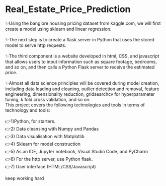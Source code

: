 # Real_Estate_Price_Prediction
✨Using the banglore housing pricing dataset from kaggle.com, we will first create a model using sklearn and linear regression.<br>
<br>
✨The next step is to create a flask server in Python that uses the stored model to serve http requests.<br>
<br>
✨The third component is a website developed in html, CSS, and javascript that allows users to input information such as square footage, bedrooms, and so on, and then calls a Python Flask server to receive the estimated price.<br>
<br>
✨Almost all data science principles will be covered during model creation, including data loading and cleaning, outlier detection and removal, feature engineering, dimensionality reduction, gridsearchcv for hyperparameter tuning, k fold cross validation, and so on.<br> 
This project covers the following technologies and tools in terms of technology and tools:<br>
<br>
👉1)Python, for starters.<br>
👉2) Data cleansing with Numpy and Pandas<br>
👉3) Data visualisation with Matplotlib<br>
👉4) Sklearn for model construction<br>
👉5) As an IDE, Jupyter notebook, Visual Studio Code, and PyCharm<br>
👉6) For the http server, use Python flask.<br>
👉7) User interface (HTML/CSS/Javascript)<br>

keep working hard
